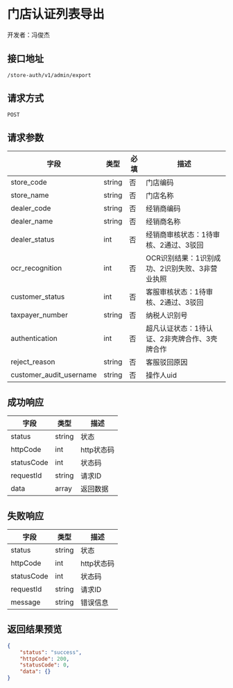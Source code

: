 # 门店认证列表导出

开发者：冯俊杰

## 接口地址

`/store-auth/v1/admin/export`

## 请求方式

`POST`

## 请求参数

| 字段 | 类型   | 必填 | 描述     |
| ---- | ------ | ---- | -------- |
| store_code   | string    | 否   | 门店编码   |
| store_name   | string    | 否   | 门店名称   |
| dealer_code   | string    | 否   | 经销商编码   |
| dealer_name   | string    | 否   | 经销商名称   |
| dealer_status   | int    | 否   | 经销商审核状态：1待审核、2通过、3驳回 |
| ocr_recognition   | int    | 否   | OCR识别结果：1识别成功、2识别失败、3非营业执照 |
| customer_status   | int    | 否   | 客服审核状态：1待审核、2通过、3驳回 |
| taxpayer_number   | string    | 否   | 纳税人识别号   |
| authentication   | int    | 否   | 超凡认证状态：1待认证、2非壳牌合作、3壳牌合作 |
| reject_reason   | string    | 否   | 客服驳回原因   |
| customer_audit_username   | string    | 否   | 操作人uid   |

## 成功响应

| 字段       | 类型    | 描述        |
| ---------- | ------- | ----------- |
| status    | string  | 状态    |
| httpCode     | int  | http状态码    |
| statusCode | int  | 状态码 |
| requestId | string  | 请求ID |
| data  | array  | 返回数据      |

## 失败响应

| 字段       | 类型    | 描述        |
| ---------- | ------- | ----------- |
| status    | string  | 状态    |
| httpCode     | int  | http状态码    |
| statusCode | int  | 状态码 |
| requestId | string  | 请求ID |
| message  | string  | 错误信息      |

## 返回结果预览

```json
{
    "status": "success",
    "httpCode": 200,
    "statusCode": 0,
    "data": {}
}
```